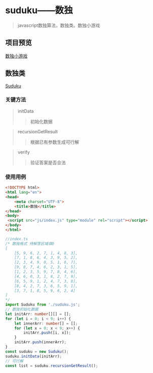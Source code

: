 # suduku——数独
>javascript数独算法，数独类。数独小游戏
## 项目预览
<a href="https://happy-func.github.io/sudukujs/" title="数独小游戏">数独小游戏</a>
##  数独类
<a href="https://github.com/happy-func/sudukujs/blob/master/js/suduku.ts" title="Suduku.ts">Suduku</a>
### 关键方法
>initData
>>初始化数据

>recursionGetResult
>>根据已有参数生成可行解

>verify
>>验证答案是否合法

### 使用用例
```html
<!DOCTYPE html>
<html lang="en">
<head>
    <meta charset="UTF-8">
    <title>数独</title>
</head>
<body>
 <script src="js/index.js" type="module" rel="script"></script>
</body>
</html>
```
```ts
//index.ts
/* 数独格式 待解答区域填0
[
    [5, 9, 6, 2, 7, 1, 4, 8, 3],
    [7, 1, 8, 6, 4, 3, 9, 5, 2],
    [2, 3, 4, 9, 0, 5, 1, 6, 7],
    [9, 8, 7, 4, 6, 2, 3, 1, 5],
    [1, 2, 3, 5, 9, 7, 8, 4, 6],
    [4, 6, 0, 3, 1, 8, 2, 7, 9],
    [6, 5, 9, 1, 2, 4, 7, 3, 8],
    [8, 4, 2, 7, 3, 6, 5, 9, 1],
    [3, 7, 1, 8, 5, 9, 6, 2, 4]
]
*/
import Suduku from './suduku.js';
// 数独初始化数据
let initArr: number[][] = [];
for (let i = 0; i < 9; i++) {
    let innerArr: number[] = [];
    for (let x = 0; x < 9; x++) {
        initArr.push([i, x]);
    }
    initArr.push(innerArr);
}
const suduku = new Suduku();
suduku.initData(initArr);
// 可行解
const list = suduku.recursionGetResult();
```
